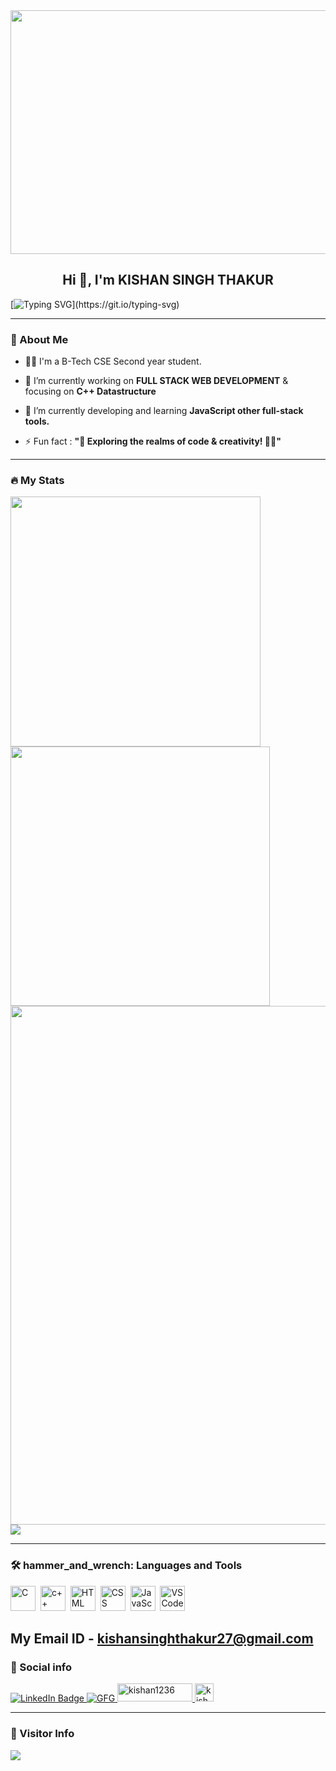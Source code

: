 <div id="header" align="center">
  <img src="https://repository-images.githubusercontent.com/588181932/e36ec678-7984-4cdd-8e4c-a3932772ff8e" width="1100" 
     height="390"/>
</div>

<h2 align="center">Hi 👋, I'm KISHAN SINGH THAKUR</h2>

[![Typing SVG](https://readme-typing-svg.herokuapp.com?duration=10000&center=true&vCenter=true&width=800&height=30&lines=Hello+this+is+Kishan+Welcome+to+my+Github+page.)](https://git.io/typing-svg)

---
### 👦 About Me
- 👨‍💻 I'm a B-Tech CSE Second year student.

- 🔭 I’m currently working on **FULL STACK WEB DEVELOPMENT** & focusing on **C++ Datastructure**  

- 🌱 I’m currently developing and learning **JavaScript other full-stack tools.**

- ⚡ Fun fact : **"🚀 Exploring the realms of code & creativity! 🎨✨"** 

--- 

### 🔥 My Stats 
<img width="400"  src="https://github-readme-stats.vercel.app/api?username=KISHANsingh0001&show_icons=true&theme=tokyonight" /> <img width="415" src="https://streak-stats.demolab.com/?user=KISHANsingh0001&theme=tokyonight" />
<img width="830" src="https://github-readme-activity-graph.vercel.app/graph?username=KISHANsingh0001&bg_color=21232a&color=a8eeff&line=61dafb&point=f0fcff&area=true&hide_border=false" />
 <a href=""> <img align="center" src="https://github-readme-stats-sigma-five.vercel.app/api/top-langs/?username=KISHANsingh0001&theme=react&line_height=20&hide=css"/> </a>
 

---
### 🛠️ hammer_and_wrench: Languages and Tools 

<div>
  <img src="https://cdn.jsdelivr.net/gh/devicons/devicon/icons/c/c-original.svg" alt="C" width="40" height="40"/>&nbsp;
  <img src="https://cdn.jsdelivr.net/gh/devicons/devicon/icons/cplusplus/cplusplus-original.svg" alt="c++" width="40" height="40"/>&nbsp;
  <img src="https://cdn.jsdelivr.net/gh/devicons/devicon/icons/html5/html5-original.svg" alt="HTML" width="40" height="40"/>&nbsp;
  <img src="https://cdn.jsdelivr.net/gh/devicons/devicon/icons/css3/css3-original.svg" alt="CSS" width="40" height="40"/>&nbsp;
  <img src="https://cdn.jsdelivr.net/gh/devicons/devicon/icons/javascript/javascript-original.svg" alt="JavaScript" width="40" height="40"/>&nbsp;
  <img src="https://cdn.jsdelivr.net/gh/devicons/devicon/icons/vscode/vscode-original.svg" alt="VS Code" width="40" height="40"/>&nbsp;
 
</div>

My Email ID - kishansinghthakur27@gmail.com
---
### 🔗 Social info

<div id="badges">
    <a href="https://www.linkedin.com/in/kishan-singh-thakur-26b912255/">
    <img src="https://img.shields.io/badge/LinkedIn-blue?style=for-the-badge&logo=linkedin&logoColor=white" alt="LinkedIn Badge"/>
    </a>
     <a href="https://mail.google.com/mail/u/0/?fs=1&tf=cm&to=creator.kishansinghthakur27@gmail.com"
    <img src="https://img.shields.io/badge/Gmail-D14836?style=for-the-badge&logo=gmail&logoColor=white" alt="Gmail Badge"/>
    </a>
    <a href="https://auth.geeksforgeeks.org/user/kishan12363">
    <img src="https://img.shields.io/badge/GeeksforGeeks-gray?style=for-the-badge&logo=geeksforgeeks&logoColor=35914c" alt="GFG"/>
    </a>
    <a href="https://www.leetcode.com/kishan12363" target="blank">
    <img src="https://w7.pngwing.com/pngs/640/947/png-transparent-leetcode-button-icon.png" alt="kishan1236" height="29" width="120" />
    </a>
    <a href="https://twitter.com/KishanS36200218" target="blank">
    <img src="https://w7.pngwing.com/pngs/424/95/png-transparent-twitter-3d-twitter-twitter-logo-3d-twitter-logo-social-media-logo-3d-icon.png" alt="kishan1236" height="29" width="30" />
    </a>
</div>

---

### 👀 Visitor Info
<a href="https://u8views.com/github/KISHANsingh0001"><img src="https://u8views.com/api/v1/github/profiles/126978912/views/day-week-month-total-count.svg"></a>
